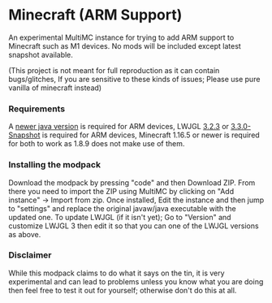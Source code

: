 # Minecraft (ARM Support)
An experimental MultiMC instance for trying to add ARM support to Minecraft such as M1 devices. No mods will be included except latest snapshot available.

(This project is not meant for full reproduction as it can contain bugs/glitches, If you are sensitive to these kinds of issues; Please use pure vanilla of minecraft instead)

### Requirements
A [newer java version](https://jdk.java.net/17) is required for ARM devices,
LWJGL [3.2.3](https://pastebin.com/raw/kMhc9S1T) or [3.3.0-Snapshot](https://pastebin.com/raw/c9EfPWSk) is required for ARM devices,
Minecraft 1.16.5 or newer is required for both to work as 1.8.9 does not make use of them.

### Installing the modpack
Download the modpack by pressing "code" and then Download ZIP. From there you need to import the ZIP using MultiMC by clicking on "Add instance" -> Import from zip.
Once installed, Edit the instance and then jump to "settings" and replace the original javaw/java executable with the updated one. To update LWJGL (if it isn't yet); Go to "Version" and customize LWJGL 3 then edit it so that you can one of the LWJGL versions as above.

### Disclaimer
While this modpack claims to do what it says on the tin, it is very experimental and can lead to problems unless you know what you are doing then feel free to test it out for yourself; otherwise don't do this at all.
